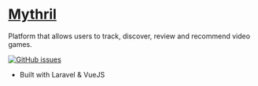 # [Mythril](https://mythril.io)

Platform that allows users to track, discover, review and recommend video games. 

[![GitHub issues](https://img.shields.io/github/issues/mythril-io/mythril.svg)](https://github.com/mythril-io/mythril/issues)

* Built with Laravel &amp; VueJS